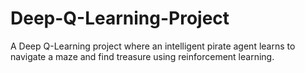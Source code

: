 # Deep-Q-Learning-Project
A Deep Q-Learning project where an intelligent pirate agent learns to navigate a maze and find treasure using reinforcement learning.
